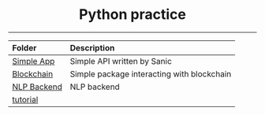 <h1 align="center">
  Python practice
</h1>

---

| Folder                      | Description                                |
| :-------------------------- | :----------------------------------------- |
| [Simple App](./SimpleApp)   | Simple API written by Sanic                |
| [Blockchain](./Blockchain)  | Simple package interacting with blockchain |
| [NLP Backend](./NLPBackend) | NLP backend                                |
| [tutorial](./tutorial/)     |                                            |
